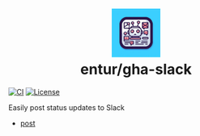 <h1 align="center">
      <img src="logo.jpg" width="96px" height="96px" />
      <br>entur/gha-slack<br>
</h1>

[![CI](https://github.com/entur/gha-slack/actions/workflows/ci.yml/badge.svg)](https://github.com/entur/gha-slack/actions/workflows/ci.yml)
[![License](https://img.shields.io/github/license/entur/gha-slack)](https://github.com/entur/gha-slack)

Easily post status updates to Slack

- [post](/README-post.md)
